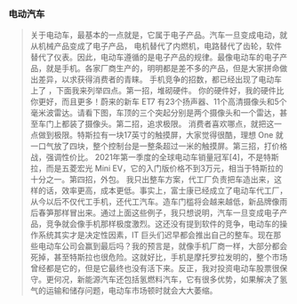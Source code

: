 ### 电动汽车

> 关于电动车，最基本的一点就是，它属于电子产品。汽车一旦变成电动，就从机械产品变成了电子产品， 电机替代了内燃机，电路替代了齿轮，软件替代了仪表。因此，电动车遵循的是电子产品的规律。最像电动车的电子产品，就是手机。各家厂商生产的，明明都是差不多的产品，但是大家拼命做出差异，以求获得消费者的青睐。 手机竞争的招数，都已经出现了电动车上了 ，下面我来列举四点。第一招，堆砌硬件。 你的硬件好，我的硬件比你更好，而且更多！蔚来的新车 ET7 有23个扬声器、11个高清摄像头和5个毫米波雷达。请看下图，车顶的三个突起分别是两个摄像头和一个雷达，甚至车门上都装了摄像头。第二招，追求极限。 消费者喜欢哪点，就把这一点做到极限。特斯拉有一块17英寸的触摸屏，大家觉得很酷，理想 One 就一口气放了四块，整个控制台是一整条超过一米的触摸屏。第三招，打价格战，强调性价比。 2021年第一季度的全球电动车销量冠军[4]，不是特斯拉，而是五菱宏光 Mini EV，它的入门版价格不到3万元，相当于特斯拉的十分之一。第四招，外包。 我只出整车方案，代工厂负责把车造出来，这样的话，效率更高，成本更低。事实上，富士康已经成立了电动车代工厂，从今以后不仅代工手机，还代工汽车。造车门槛将会越来越低，新品牌像雨后春笋那样冒出来。通过上面这些例子，我只想说明，汽车一旦变成电子产品，竞争就会像手机那样极度激烈。这还没有提到软件的竞争，电动车的操作系统其实才是决定性因素，IT 巨头们迟早都会推出自己的整车。现在那些电动车公司会赢到最后吗？我的预言是，就像手机厂商一样，大部分都会死掉，甚至特斯拉也很危险。这就好比，手机是摩托罗拉发明的，整个市场曾经都是它的，但是它最终也没有活下来。反正，我对投资电动车股票很保守。更何况，新能源汽车还包括氢燃料汽车，它有很多优势，如果解决了氢气的运输和储存问题，电动车市场顿时就会大大萎缩。
